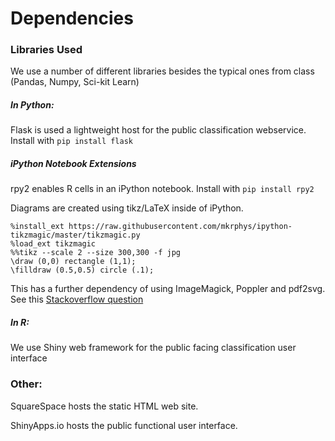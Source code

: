 # Dependencies

### Libraries Used

We use a number of different libraries besides the typical ones from class (Pandas, Numpy, Sci-kit Learn)

##### In Python:


Flask is used a lightweight host for the public classification webservice. Install with `pip install flask`

##### iPython Notebook Extensions

rpy2 enables R cells in an iPython notebook. Install with `pip install rpy2`

Diagrams are created using tikz/LaTeX inside of iPython. 

```{python}
%install_ext https://raw.githubusercontent.com/mkrphys/ipython-tikzmagic/master/tikzmagic.py
%load_ext tikzmagic
%%tikz --scale 2 --size 300,300 -f jpg
\draw (0,0) rectangle (1,1);
\filldraw (0.5,0.5) circle (.1);
```
This has a further dependency of using ImageMagick, Poppler and pdf2svg. See this [Stackoverflow question](http://stackoverflow.com/questions/32682748/tikz-in-ipython-notebook-no-drawing-created-instead-get-message-no-image-gen)

##### In R:

We use Shiny web framework for the public facing classification user interface

### Other:

SquareSpace hosts the static HTML web site.

ShinyApps.io hosts the public functional user interface.



